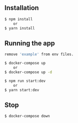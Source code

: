 ## Installation

```bash
$ npm install
    or
$ yarn install
```

## Running the app

```bash
remove 'example' from env files.

$ docker-compose up
    or
$ docker-compose up -d

$ npm run start:dev
    or
$ yarn start:dev
```

## Stop

```bash
$ docker-compose down
```